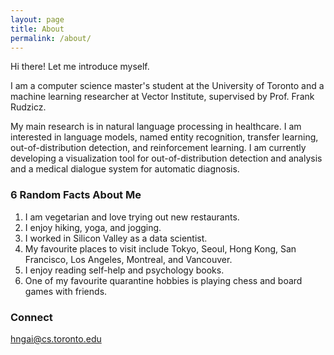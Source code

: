 ```yaml
---
layout: page
title: About
permalink: /about/
---
```


Hi there! Let me introduce myself. 

I am a computer science master's student at the University of Toronto 
and a machine learning researcher at Vector Institute, 
supervised by Prof. Frank Rudzicz. 

My main research is in natural language processing in healthcare. I am interested in 
language models, named entity recognition, transfer learning, 
out-of-distribution detection, and reinforcement learning.
I am currently developing a visualization tool for out-of-distribution detection and analysis
and a medical dialogue system for automatic diagnosis.

### 6 Random Facts About Me

1. I am vegetarian and love trying out new restaurants.
2. I enjoy hiking, yoga, and jogging.
3. I worked in Silicon Valley as a data scientist.
4. My favourite places to visit include Tokyo, Seoul, Hong Kong, San Francisco, Los Angeles, Montreal, and Vancouver.
5. I enjoy reading self-help and psychology books.
6. One of my favourite quarantine hobbies is playing chess and board games with friends.
### Connect

[hngai@cs.toronto.edu](mailto:email@domain.com)